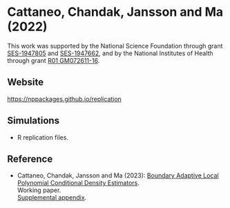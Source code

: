 # Cattaneo, Chandak, Jansson and Ma (2022)

This work was supported by the National Science Foundation through grant [SES-1947805](https://www.nsf.gov/awardsearch/showAward?AWD_ID=1947805) and [SES-1947662](https://www.nsf.gov/awardsearch/showAward?AWD_ID=1947662), and by the National Institutes of Health through grant [R01 GM072611-16](https://reporter.nih.gov/project-details/10093056).

## Website

https://nppackages.github.io/replication

## Simulations

- R replication files.

## Reference

- Cattaneo, Chandak, Jansson and Ma (2023): [Boundary Adaptive Local Polynomial Conditional Density Estimators](https://nppackages.github.io/references/Cattaneo-Chandak-Jansson-Ma_2023_Bernoulli.pdf).<br>
Working paper.<br>
[Supplemental appendix](https://nppackages.github.io/references/Cattaneo-Chandak-Jansson-Ma_2023_Bernoulli--Supplemental.pdf).

<br><br>

